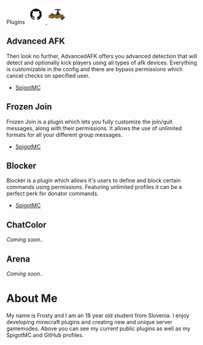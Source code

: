 <br>
  <a>
    Plugins
  </a>
  <a href="https://github.com/Frcsty">
    <img src="images/github.png" width="50" height="50">
  </a>
  <a href="https://www.spigotmc.org/members/frosty13.641503/">
    <img src="images/spigotmc.png" width="50" height="50">
  </a>
</br>

## Advanced AFK

Then look no further, AdvancedAFK offers you advanced detection that will 
detect and optionally kick players using all types of afk devices. 
Everything is customizable in the config and there are bypass 
permissions which cancel checks on specified user.

- [SpigotMC](https://www.spigotmc.org/resources/advanced-afk.73461/)

## Frozen Join

Frozen Join is a plugin which lets you fully customize the 
join/quit messages, along with their permissions. It allows the use 
of unlimited formats for all your different group messages.

- [SpigotMC](https://www.spigotmc.org/resources/frozen-join.73288/)

## Blocker

Blocker is a plugin which allows it's users to define and block certain commands 
using permissions. Featuring unlimited profiles it can be a perfect perk for 
donator commands.

- [SpigotMC](https://www.spigotmc.org/resources/blocker.73334/)

## ChatColor

_Coming soon.._

## Arena

_Coming soon.._


# About Me

My name is Frosty and I am an 18 year old student from Slovenia. 
I enjoy developing minecraft plugins and creating new and unique server 
gamemodes. Above you can see my current public plugins as well as my SpigotMC and GitHub profiles.


